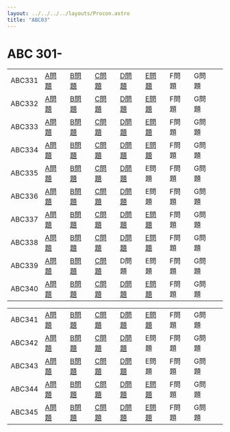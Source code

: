 ```yaml
---
layout: ../../../../layouts/Procon.astro
title: "ABC03"
---
```

# ABC 301-

||||||||||
|---|---|---|---|---|---|---|---|---|
|ABC331|[A問題](ABC03/ABC331/a)|[B問題](ABC03/ABC331/b)|[C問題](ABC03/ABC331/c)|[D問題](ABC03/ABC331/d)|[E問題](ABC03/ABC331/e)|F問題|G問題|
|ABC332|[A問題](ABC03/ABC332/a)|[B問題](ABC03/ABC332/b)|[C問題](ABC03/ABC332/c)|[D問題](ABC03/ABC332/d)|[E問題](ABC03/ABC332/e)|F問題|G問題|
|ABC333|[A問題](ABC03/ABC333/a)|[B問題](ABC03/ABC333/b)|[C問題](ABC03/ABC333/c)|[D問題](ABC03/ABC333/d)|[E問題](ABC03/ABC333/e)|F問題|G問題|
|ABC334|[A問題](ABC03/ABC334/a)|[B問題](ABC03/ABC334/b)|[C問題](ABC03/ABC334/c)|[D問題](ABC03/ABC334/d)|[E問題](ABC03/ABC334/e)|F問題|G問題|
|ABC335|[A問題](ABC03/ABC335/a)|[B問題](ABC03/ABC335/b)|[C問題](ABC03/ABC335/c)|[D問題](ABC03/ABC335/d)|E問題|F問題|G問題|
|ABC336|[A問題](ABC03/ABC336/a)|[B問題](ABC03/ABC336/b)|[C問題](ABC03/ABC336/c)|[D問題](ABC03/ABC336/d)|E問題|F問題|G問題|
|ABC337|[A問題](ABC03/ABC337/a)|[B問題](ABC03/ABC337/b)|[C問題](ABC03/ABC337/c)|[D問題](ABC03/ABC337/d)|[E問題](ABC03/ABC337/e)|F問題|G問題|
|ABC338|[A問題](ABC03/ABC338/a)|[B問題](ABC03/ABC338/b)|[C問題](ABC03/ABC338/c)|[D問題](ABC03/ABC338/d)|[E問題](ABC03/ABC338/e)|F問題|G問題|
|ABC339|[A問題](ABC03/ABC339/a)|[B問題](ABC03/ABC339/b)|[C問題](ABC03/ABC339/c)|D問題|E問題|F問題|G問題|
|ABC340|[A問題](ABC03/ABC340/a)|[B問題](ABC03/ABC340/b)|[C問題](ABC03/ABC340/c)|[D問題](ABC03/ABC340/d)|[E問題](ABC03/ABC340/e)|F問題|G問題|

||||||||||
|---|---|---|---|---|---|---|---|---|
|ABC341|[A問題](ABC03/ABC341/a)|[B問題](ABC03/ABC341/b)|[C問題](ABC03/ABC341/c)|[D問題](ABC03/ABC341/d)|[E問題](ABC03/ABC341/e)|F問題|G問題|
|ABC342|[A問題](ABC03/ABC342/a)|[B問題](ABC03/ABC342/b)|[C問題](ABC03/ABC342/c)|[D問題](ABC03/ABC342/d)|E問題|F問題|G問題|
|ABC343|[A問題](ABC03/ABC343/a)|[B問題](ABC03/ABC343/b)|[C問題](ABC03/ABC343/c)|[D問題](ABC03/ABC343/d)|E問題|F問題|G問題|
|ABC344|[A問題](ABC03/ABC344/a)|[B問題](ABC03/ABC344/b)|[C問題](ABC03/ABC344/c)|[D問題](ABC03/ABC344/d)|[E問題](ABC03/ABC344/e)|F問題|G問題|
|ABC345|[A問題](ABC03/ABC345/a)|[B問題](ABC03/ABC345/b)|[C問題](ABC03/ABC345/c)|[D問題](ABC03/ABC345/d)|[E問題](ABC03/ABC345/e)|F問題|G問題|
